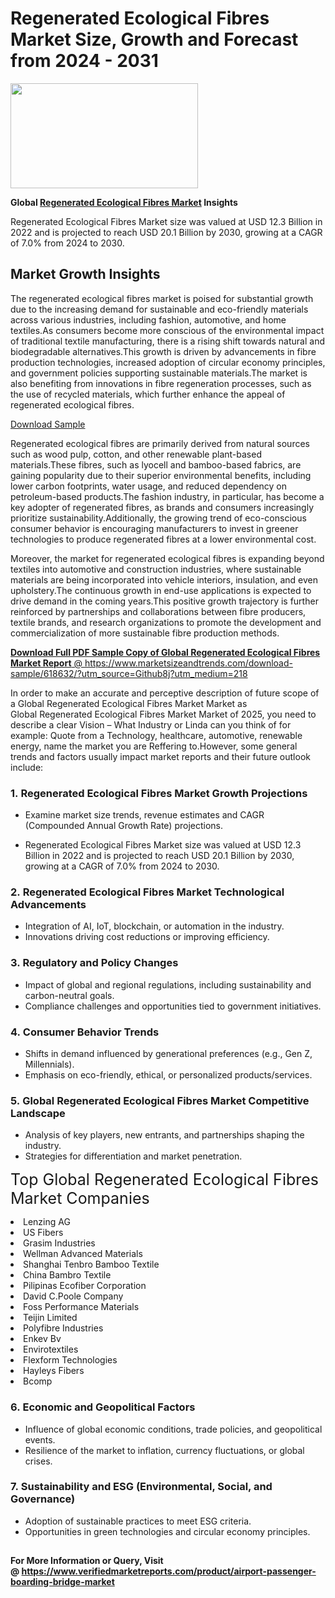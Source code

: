 <H1>Regenerated Ecological Fibres Market Size, Growth and Forecast from 2024 - 2031</H1><img class="aligncenter size-medium wp-image-584254" src="https://thirdeyenews.in/wp-content/uploads/2024/09/Global-Market-Research-300x168.jpeg" alt="" width="300" height="168" /><p><strong>Global&nbsp;<a href="https://www.marketsizeandtrends.com/download-sample/618632/?utm_source=Github8j?utm_medium=218">Regenerated Ecological Fibres Market</a> Insights</strong></p><p>Regenerated Ecological Fibres Market size was valued at USD 12.3 Billion in 2022 and is projected to reach USD 20.1 Billion by 2030, growing at a CAGR of 7.0% from 2024 to 2030.</p><p><h2>Market Growth Insights</h2> <p>The regenerated ecological fibres market is poised for substantial growth due to the increasing demand for sustainable and eco-friendly materials across various industries, including fashion, automotive, and home textiles.As consumers become more conscious of the environmental impact of traditional textile manufacturing, there is a rising shift towards natural and biodegradable alternatives.This growth is driven by advancements in fibre production technologies, increased adoption of circular economy principles, and government policies supporting sustainable materials.The market is also benefiting from innovations in fibre regeneration processes, such as the use of recycled materials, which further enhance the appeal of regenerated ecological fibres.</p> <p><a href="#">Download Sample</a></p> <p>Regenerated ecological fibres are primarily derived from natural sources such as wood pulp, cotton, and other renewable plant-based materials.These fibres, such as lyocell and bamboo-based fabrics, are gaining popularity due to their superior environmental benefits, including lower carbon footprints, water usage, and reduced dependency on petroleum-based products.The fashion industry, in particular, has become a key adopter of regenerated fibres, as brands and consumers increasingly prioritize sustainability.Additionally, the growing trend of eco-conscious consumer behavior is encouraging manufacturers to invest in greener technologies to produce regenerated fibres at a lower environmental cost.</p> <p>Moreover, the market for regenerated ecological fibres is expanding beyond textiles into automotive and construction industries, where sustainable materials are being incorporated into vehicle interiors, insulation, and even upholstery.The continuous growth in end-use applications is expected to drive demand in the coming years.This positive growth trajectory is further reinforced by partnerships and collaborations between fibre producers, textile brands, and research organizations to promote the development and commercialization of more sustainable fibre production methods.</p> <p><a href="#"></p><p><span class=""><strong>Download Full PDF Sample Copy of Global Regenerated Ecological Fibres Market Report</strong> @ <a href="https://www.marketsizeandtrends.com/download-sample/618632/?utm_source=Github8j?utm_medium=218" target="_blank">https://www.marketsizeandtrends.com/download-sample/618632/?utm_source=Github8j?utm_medium=218</a></span></p><p>In order to make an accurate and perceptive description of future scope of a Global&nbsp;Regenerated Ecological Fibres Market Market as Global&nbsp;Regenerated Ecological Fibres Market Market of 2025, you need to describe a clear Vision &ndash; What Industry or Linda can you think of for example: Quote from a Technology, healthcare, automotive, renewable energy, name the market you are Reffering to.However, some general trends and factors usually impact market reports and their future outlook include:</p><h3>1.&nbsp;<strong>Regenerated Ecological Fibres Market Growth Projections</strong></h3><ul><li>Examine market size trends, revenue estimates and CAGR (Compounded Annual Growth Rate) projections.</li><li><p>Regenerated Ecological Fibres Market size was valued at USD 12.3 Billion in 2022 and is projected to reach USD 20.1 Billion by 2030, growing at a CAGR of 7.0% from 2024 to 2030.</p></li></ul><h3>2.&nbsp;<strong>Regenerated Ecological Fibres Market Technological Advancements</strong></h3><ul><li>Integration of AI, IoT, blockchain, or automation in the industry.</li><li>Innovations driving cost reductions or improving efficiency.</li></ul><h3>3.&nbsp;<strong>Regulatory and Policy Changes</strong></h3><ul><li>Impact of global and regional regulations, including sustainability and carbon-neutral goals.</li><li>Compliance challenges and opportunities tied to government initiatives.</li></ul><h3>4.&nbsp;<strong>Consumer Behavior Trends</strong></h3><ul><li>Shifts in demand influenced by generational preferences (e.g., Gen Z, Millennials).</li><li>Emphasis on eco-friendly, ethical, or personalized products/services.</li></ul><h3>5.&nbsp;<strong>Global Regenerated Ecological Fibres Market Competitive Landscape</strong></h3><ul><li>Analysis of key players, new entrants, and partnerships shaping the industry.</li><li>Strategies for differentiation and market penetration.</li></ul><p data-pm-slice="1 1 []"><span style="color: inherit; font-family: inherit; font-size: 25px;">Top Global Regenerated Ecological Fibres Market Companies</span></p><div class="" data-test-id=""><p><li>Lenzing AG</li><li> US Fibers</li><li> Grasim Industries</li><li> Wellman Advanced Materials</li><li> Shanghai Tenbro Bamboo Textile</li><li> China Bambro Textile</li><li> Pilipinas Ecofiber Corporation</li><li> David C.Poole Company</li><li> Foss Performance Materials</li><li> Teijin Limited</li><li> Polyfibre Industries</li><li> Enkev Bv</li><li> Envirotextiles</li><li> Flexform Technologies</li><li> Hayleys Fibers</li><li> Bcomp</li></p></div><h3>6.&nbsp;<strong>Economic and Geopolitical Factors</strong></h3><ul><li>Influence of global economic conditions, trade policies, and geopolitical events.</li><li>Resilience of the market to inflation, currency fluctuations, or global crises.</li></ul><h3>7.&nbsp;<strong>Sustainability and ESG (Environmental, Social, and Governance)</strong></h3><ul><li>Adoption of sustainable practices to meet ESG criteria.</li><li>Opportunities in green technologies and circular economy principles.</li></ul><h2><strong style="font-size: 14px;">For More Information or Query, Visit @&nbsp;</strong><a style="background-color: #ffffff; font-size: 14px;" href="https://www.marketsizeandtrends.com/report/regenerated-ecological-fibres-market/" target="_blank">https://www.verifiedmarketreports.com/product/airport-passenger-boarding-bridge-market</a></h2>